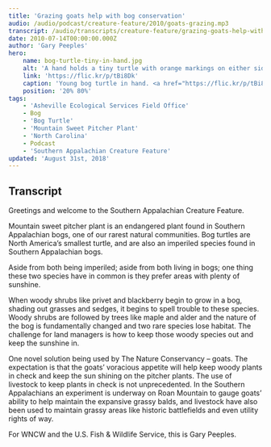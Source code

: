 ```yaml
---
title: 'Grazing goats help with bog conservation'
audio: /audio/podcast/creature-feature/2010/goats-grazing.mp3
transcript: /audio/transcripts/creature-feature/grazing-goats-help-with-bog-conservation.pdf
date: 2010-07-14T00:00:00.000Z
author: 'Gary Peeples'
hero:
    name: bog-turtle-tiny-in-hand.jpg
    alt: 'A hand holds a tiny turtle with orange markings on either side of its neck.'
    link: 'https://flic.kr/p/tBi8Dk'
    caption: 'Young bog turtle in hand. <a href="https://flic.kr/p/tBi8Dk">Photo</a> by Gary Peeples, USFWS.'
    position: '20% 80%'
tags:
    - 'Asheville Ecological Services Field Office'
    - Bog
    - 'Bog Turtle'
    - 'Mountain Sweet Pitcher Plant'
    - 'North Carolina'
    - Podcast
    - 'Southern Appalachian Creature Feature'
updated: 'August 31st, 2018'
---
```


## Transcript

Greetings and welcome to the Southern Appalachian Creature Feature.

Mountain sweet pitcher plant is an endangered plant found in Southern Appalachian bogs, one of our rarest natural communities. Bog turtles are North America’s smallest turtle, and are also an imperiled species found in Southern Appalachian bogs.

Aside from both being imperiled; aside from both living in bogs; one thing these two species have in common is they prefer areas with plenty of sunshine.

When woody shrubs like privet and blackberry begin to grow in a bog, shading out grasses and sedges, it begins to spell trouble to these species. Woody shrubs are followed by trees like maple and alder and the nature of the bog is fundamentally changed and two rare species lose habitat. The challenge for land managers is how to keep those woody species out and keep the sunshine in.

One novel solution being used by The Nature Conservancy – goats. The expectation is that the goats’ voracious appetite will help keep woody plants in check and keep the sun shining on the pitcher plants.  The use of livestock to keep plants in check is not unprecedented. In the Southern Appalachians an experiment is underway on Roan Mountain to gauge goats’ ability to help maintain the expansive grassy balds, and livestock have also been used to maintain grassy areas like historic battlefields and even utility rights of way.

For WNCW and the U.S. Fish & Wildlife Service, this is Gary Peeples.